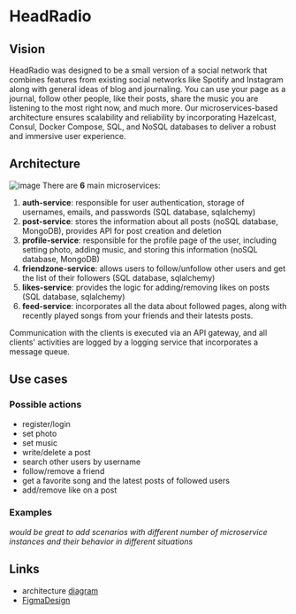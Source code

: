 # HeadRadio

## Vision
HeadRadio was designed to be a small version of a social network that combines features from existing social networks like Spotify and Instagram along with general ideas of blog and journaling. You can use your page as a journal, follow other people, like their posts, share the music you are listening to the most right now, and much more. Our microservices-based architecture ensures scalability and reliability by incorporating Hazelcast, Consul, Docker Compose, SQL, and NoSQL databases to deliver a robust and immersive user experience.

## Architecture
![image](https://github.com/Siromanec/apz-headradio/assets/91982071/70fd01b6-7ad9-4986-b218-c4e49a9d05d1)
There are **6** main microservices:
1) **auth-service**: responsible for user authentication, storage of usernames, emails, and passwords (SQL database, sqlalchemy)
2) **post-service**: stores the information about all posts (noSQL database, MongoDB), provides API for post creation and deletion
3) **profile-service**: responsible for the profile page of the user, including setting photo, adding music, and storing this information (noSQL database, MongoDB)
4) **friendzone-service**: allows users to follow/unfollow other users and get the list of their followers (SQL database, sqlalchemy)
5) **likes-service**: provides the logic for adding/removing likes on posts (SQL database, sqlalchemy)
6) **feed-service**: incorporates all the data about followed pages, along with recently played songs from your friends and their latests posts.
   
Communication with the clients is executed via an API gateway, and all clients' activities are logged by a logging service that incorporates a message queue. 

## Use cases

### Possible actions
- register/login
- set photo
- set music
- write/delete a post
- search other users by username
- follow/remove a friend
- get a favorite song and the latest posts of followed users
- add/remove like on a post

### Examples
*would be great to add scenarios with different number of microservice instances and their behavior in different situations*

## Links
- architecture [diagram](https://drive.google.com/file/d/1--v8JdgGvQnYgnzEhLhxxedfaLRa2m69/view?usp=sharing)
- [FigmaDesign](https://www.figma.com/design/jxPF5sCpckApn59pTFHQKc/WebProject?node-id=0%3A1&t=x3PPyBabbjrCoVsd-1)
